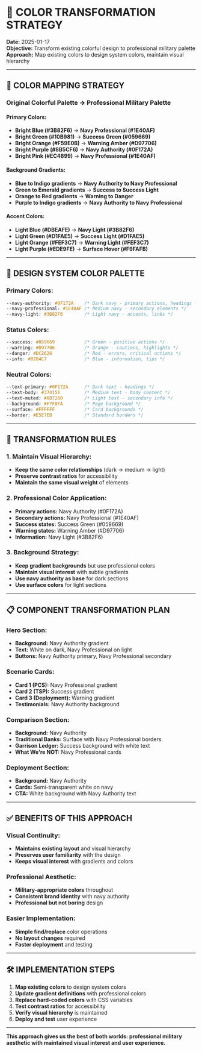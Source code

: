 # 🎨 COLOR TRANSFORMATION STRATEGY

**Date:** 2025-01-17  
**Objective:** Transform existing colorful design to professional military palette  
**Approach:** Map existing colors to design system colors, maintain visual hierarchy

---

## 🎯 **COLOR MAPPING STRATEGY**

### **Original Colorful Palette → Professional Military Palette**

#### **Primary Colors:**
- **Bright Blue (#3B82F6)** → **Navy Professional (#1E40AF)**
- **Bright Green (#10B981)** → **Success Green (#059669)**
- **Bright Orange (#F59E0B)** → **Warning Amber (#D97706)**
- **Bright Purple (#8B5CF6)** → **Navy Authority (#0F172A)**
- **Bright Pink (#EC4899)** → **Navy Professional (#1E40AF)**

#### **Background Gradients:**
- **Blue to Indigo gradients** → **Navy Authority to Navy Professional**
- **Green to Emerald gradients** → **Success to Success Light**
- **Orange to Red gradients** → **Warning to Danger**
- **Purple to Indigo gradients** → **Navy Authority to Navy Professional**

#### **Accent Colors:**
- **Light Blue (#DBEAFE)** → **Navy Light (#3B82F6)**
- **Light Green (#D1FAE5)** → **Success Light (#D1FAE5)**
- **Light Orange (#FEF3C7)** → **Warning Light (#FEF3C7)**
- **Light Purple (#EDE9FE)** → **Surface Hover (#F9FAFB)**

---

## 🎨 **DESIGN SYSTEM COLOR PALETTE**

### **Primary Colors:**
```css
--navy-authority: #0F172A    /* Dark navy - primary actions, headings */
--navy-professional: #1E40AF /* Medium navy - secondary elements */
--navy-light: #3B82F6        /* Light navy - accents, links */
```

### **Status Colors:**
```css
--success: #059669           /* Green - positive actions */
--warning: #D97706           /* Orange - cautions, highlights */
--danger: #DC2626            /* Red - errors, critical actions */
--info: #0284C7              /* Blue - information, tips */
```

### **Neutral Colors:**
```css
--text-primary: #0F172A      /* Dark text - headings */
--text-body: #374151         /* Medium text - body content */
--text-muted: #6B7280        /* Light text - secondary info */
--background: #F7F8FA        /* Page background */
--surface: #FFFFFF           /* Card backgrounds */
--border: #E5E7EB            /* Standard borders */
```

---

## 🔄 **TRANSFORMATION RULES**

### **1. Maintain Visual Hierarchy:**
- **Keep the same color relationships** (dark → medium → light)
- **Preserve contrast ratios** for accessibility
- **Maintain the same visual weight** of elements

### **2. Professional Color Application:**
- **Primary actions:** Navy Authority (#0F172A)
- **Secondary actions:** Navy Professional (#1E40AF)
- **Success states:** Success Green (#059669)
- **Warning states:** Warning Amber (#D97706)
- **Information:** Navy Light (#3B82F6)

### **3. Background Strategy:**
- **Keep gradient backgrounds** but use professional colors
- **Maintain visual interest** with subtle gradients
- **Use navy authority as base** for dark sections
- **Use surface colors** for light sections

---

## 📋 **COMPONENT TRANSFORMATION PLAN**

### **Hero Section:**
- **Background:** Navy Authority gradient
- **Text:** White on dark, Navy Professional on light
- **Buttons:** Navy Authority primary, Navy Professional secondary

### **Scenario Cards:**
- **Card 1 (PCS):** Navy Professional gradient
- **Card 2 (TSP):** Success gradient  
- **Card 3 (Deployment):** Warning gradient
- **Testimonials:** Navy Authority background

### **Comparison Section:**
- **Background:** Navy Authority
- **Traditional Banks:** Surface with Navy Professional borders
- **Garrison Ledger:** Success background with white text
- **What We're NOT:** Navy Professional cards

### **Deployment Section:**
- **Background:** Navy Authority
- **Cards:** Semi-transparent white on navy
- **CTA:** White background with Navy Authority text

---

## ✅ **BENEFITS OF THIS APPROACH**

### **Visual Continuity:**
- **Maintains existing layout** and visual hierarchy
- **Preserves user familiarity** with the design
- **Keeps visual interest** with gradients and colors

### **Professional Aesthetic:**
- **Military-appropriate colors** throughout
- **Consistent brand identity** with navy authority
- **Professional but not boring** design

### **Easier Implementation:**
- **Simple find/replace** color operations
- **No layout changes** required
- **Faster deployment** and testing

---

## 🛠️ **IMPLEMENTATION STEPS**

1. **Map existing colors** to design system colors
2. **Update gradient definitions** with professional colors
3. **Replace hard-coded colors** with CSS variables
4. **Test contrast ratios** for accessibility
5. **Verify visual hierarchy** is maintained
6. **Deploy and test** user experience

---

**This approach gives us the best of both worlds: professional military aesthetic with maintained visual interest and user experience.**
